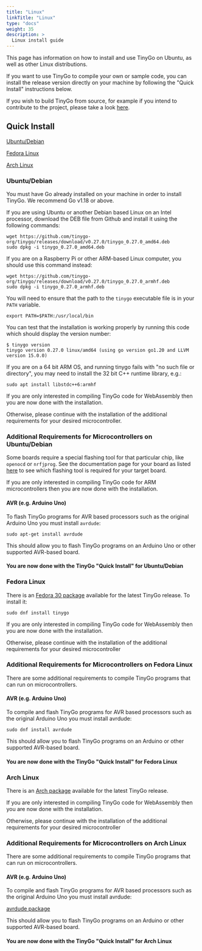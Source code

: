 ```yaml
---
title: "Linux"
linkTitle: "Linux"
type: "docs"
weight: 35
description: >
  Linux install guide
---
```


This page has information on how to install and use TinyGo on Ubuntu, as well as other Linux distributions.

If you want to use TinyGo to compile your own or sample code, you can install the release version directly on your machine by following the "Quick Install" instructions below.

If you wish to build TinyGo from source, for example if you intend to contribute to the project, please take a look [here](../../../docs/guides/build).

## Quick Install

[Ubuntu/Debian](#ubuntu-debian)

[Fedora Linux](#fedora-linux)

[Arch Linux](#arch-linux)

### Ubuntu/Debian

You must have Go already installed on your machine in order to install TinyGo. We recommend Go v1.18 or above.

If you are using Ubuntu or another Debian based Linux on an Intel processor, download the DEB file from Github and install it using the following commands:

```shell
wget https://github.com/tinygo-org/tinygo/releases/download/v0.27.0/tinygo_0.27.0_amd64.deb
sudo dpkg -i tinygo_0.27.0_amd64.deb
```

If you are on a Raspberry Pi or other ARM-based Linux computer, you should use this command instead:

```shell
wget https://github.com/tinygo-org/tinygo/releases/download/v0.27.0/tinygo_0.27.0_armhf.deb
sudo dpkg -i tinygo_0.27.0_armhf.deb
```

You will need to ensure that the path to the `tinygo` executable file is in your `PATH` variable.

```shell
export PATH=$PATH:/usr/local/bin
```

You can test that the installation is working properly by running this code which should display the version number:

```shell
$ tinygo version
tinygo version 0.27.0 linux/amd64 (using go version go1.20 and LLVM version 15.0.0)
```

If you are on a 64 bit ARM OS, and running tinygo fails with "no such file or directory", you may need to install the 32 bit C++ runtime library, e.g.:

```shell
sudo apt install libstdc++6:armhf
```

If you are only interested in compiling TinyGo code for WebAssembly then you are now done with the installation.

Otherwise, please continue with the installation of the additional requirements for your desired microcontroller.

### Additional Requirements for Microcontrollers on Ubuntu/Debian

Some boards require a special flashing tool for that particular chip, like `openocd` or `nrfjprog`. See the documentation page for your board as listed [here](../../../docs/reference/microcontrollers/) to see which flashing tool is required for your target board.

If you are only interested in compiling TinyGo code for ARM microcontrollers then you are now done with the installation.

#### AVR (e.g. Arduino Uno)

To flash TinyGo programs for AVR based processors such as the original Arduino Uno you must install `avrdude`:

```shell
sudo apt-get install avrdude
```

This should allow you to flash TinyGo programs on an Arduino Uno or other supported AVR-based board.

#### You are now done with the TinyGo "Quick Install" for Ubuntu/Debian

### Fedora Linux

There is an [Fedora 30 package](https://packages.fedoraproject.org/pkgs/tinygo/tinygo/) available for the latest TinyGo release. To install it:

```shell
sudo dnf install tinygo
```

If you are only interested in compiling TinyGo code for WebAssembly then you are now done with the installation.

Otherwise, please continue with the installation of the additional requirements for your desired microcontroller

### Additional Requirements for Microcontrollers on Fedora Linux

There are some additional requirements to compile TinyGo programs that can run on microcontrollers.

#### AVR (e.g. Arduino Uno)

To compile and flash TinyGo programs for AVR based processors such as the original Arduino Uno you must install avrdude:

```shell
sudo dnf install avrdude
```

This should allow you to flash TinyGo programs on an Arduino or other supported AVR-based board.

#### You are now done with the TinyGo "Quick Install" for Fedora Linux

### Arch Linux

There is an [Arch package](https://archlinux.org/packages/community/x86_64/tinygo/) available for the latest TinyGo release.

If you are only interested in compiling TinyGo code for WebAssembly then you are now done with the installation.

Otherwise, please continue with the installation of the additional requirements for your desired microcontroller

### Additional Requirements for Microcontrollers on Arch Linux

There are some additional requirements to compile TinyGo programs that can run on microcontrollers.

#### AVR (e.g. Arduino Uno)

To compile and flash TinyGo programs for AVR based processors such as the original Arduino Uno you must install avrdude:

[avrdude package](https://www.archlinux.org/packages/community/x86_64/avrdude/)

This should allow you to flash TinyGo programs on an Arduino or other supported AVR-based board.

#### You are now done with the TinyGo "Quick Install" for Arch Linux


